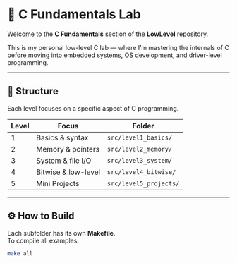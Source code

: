 # 🧠 C Fundamentals Lab

Welcome to the **C Fundamentals** section of the **LowLevel** repository.

This is my personal low-level C lab — where I’m mastering the internals of C before moving into embedded systems, OS development, and driver-level programming.

---

## 🧩 Structure

Each level focuses on a specific aspect of C programming.

| Level | Focus | Folder |
|-------|--------|---------|
| 1 | Basics & syntax | `src/level1_basics/` |
| 2 | Memory & pointers | `src/level2_memory/` |
| 3 | System & file I/O | `src/level3_system/` |
| 4 | Bitwise & low-level | `src/level4_bitwise/` |
| 5 | Mini Projects | `src/level5_projects/` |

---

## ⚙️ How to Build

Each subfolder has its own **Makefile**.  
To compile all examples:

```bash
make all
